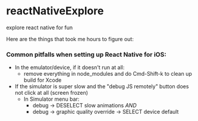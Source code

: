 # reactNativeExplore
explore react native for fun

Here are the things that took me hours to figure out: 

### Common pitfalls when setting up React Native for iOS:
 * In the emulator/device, if it doesn't run at all: 
    * remove everything in node_modules and do Cmd-Shift-k to clean up build for Xcode
 * If the simulator is super slow and the "debug JS remotely" button does not click at all (screen frozen) 
    * In Simulator menu bar: 
        * debug -> DESELECT slow animations *AND* 
        * debug -> graphic quality override -> SELECT device default
        
    
